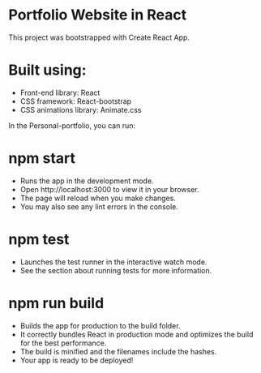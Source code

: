 # Portfolio Website in React
This project was bootstrapped with Create React App.

# Built using:
- Front-end library: React
- CSS framework: React-bootstrap
- CSS animations library: Animate.css

In the Personal-portfolio, you can run:
# **npm start**
- Runs the app in the development mode.
- Open http://localhost:3000 to view it in your browser.
- The page will reload when you make changes.
- You may also see any lint errors in the console.

# **npm test**
- Launches the test runner in the interactive watch mode.
- See the section about running tests for more information.

# **npm run build**
- Builds the app for production to the build folder.
- It correctly bundles React in production mode and optimizes the build for the best performance.
- The build is minified and the filenames include the hashes.
- Your app is ready to be deployed!
